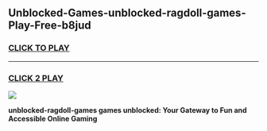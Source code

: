 
## Unblocked-Games-unblocked-ragdoll-games-Play-Free-b8jud
<h3>
<a href="https://premium76.site?title=unblocked-ragdoll-games&ref=23A">CLICK TO PLAY</a></h3>
<hr>

<h3>
<a href="https://premium76.site?title=unblocked-ragdoll-games&ref=23A">CLICK 2 PLAY</a>
  
</h3>

<a href="https://premium76.site?title=unblocked-ragdoll-games&ref=23A"><img src="https://clearcache.store/games.png"></a>


**unblocked-ragdoll-games games unblocked: Your Gateway to Fun and Accessible Online Gaming**
